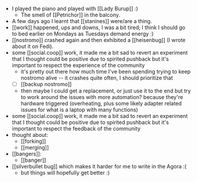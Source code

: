 - I played the piano and played with [[Lady Burup]] :)
    - The smell of [[Petrichor]] in the balcony.
- A few days ago I learnt that [[stanines]] were/are a thing.
- [[work]] happened, ups and downs, I was a bit tired; I think I should go to bed earlier on Mondays as Tuesdays demand energy :)
- [[nostromo]] crashed again and then exhibited a [[heisenbug]] (I wrote about it on Fedi).
- some [[social.coop]] work, it made me a bit sad to revert an experiment that I thought could be positive due to spirited pushback but it's important to respect the experience of the community
  - it's pretty out there how much time I've been spending trying to keep nostromo alive -- it crashes quite often, I should prioritize that
  - [ ] [[backup nostromo]]
  - then maybe I could get a replacement, or just use it to the end but try to work around the issues with more automation? because they're hardware triggered (overheating, plus some likely adapter related issues for what is a laptop with many functions)
- some [[social.coop]] work, it made me a bit sad to revert an experiment that I thought could be positive due to spirited pushback but it's important to respect the feedback of the community
- thought about:
  - [[forking]]
  - [[merging]]
- [[bangers]]:
    - [[banger]]
- [[silverbullet bug]] which makes it harder for me to write in the Agora :(
  - but things will hopefully get better :)

